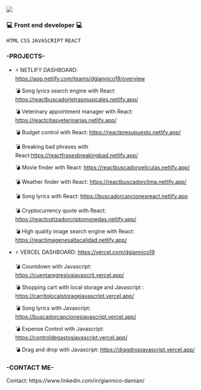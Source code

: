 
<img src="https://capsule-render.vercel.app/api?type=slice&color=auto&height=250&section=header&fontAlignY=32&fontAlign=65&rotate=17&text=Hello!%20I%20am%20Damian!%20👋&fontSize=40" />



 <h3>💻 Front end developer 💻</h3> 
<p>
<kbd>HTML</kbd> 
<kbd>CSS</kbd> 
<kbd>JAVASCRIPT</kbd> 
<kbd>REACT</kbd>
</p>


<h3>-PROJECTS-</h3> 

* ⚡ NETLIFY DASHBOARD: https://app.netlify.com/teams/dgiannico19/overview

    
    💣 Song lyrics search engine with React: https://reactbuscadorletrasmusicales.netlify.app/
  
    💣 Veterinary appointment manager with React: https://reactcitasveterinarias.netlify.app/
  
    💣 Budget control with React: https://reactpresupuesto.netlify.app/
  
    💣 Breaking bad phrases with React:https://reactfrasesbreakingbad.netlify.app/
  
    💣 Movie finder with React: https://reactbuscadorpeliculas.netlify.app/
    
    💣 Weather finder with React: https://reactbuscadorclima.netlify.app/
    
    💣 Song lyrics with React: https://buscadorcancionesreact.netlify.app
    
    💣 Cryptocurrency quote with React: https://reactcotizadorcriptomonedas.netlify.app/
    
    💣 High quality image search engine with React: https://reactimagenesaltacalidad.netlify.app/
    
    


* ⚡ VERCEL DASHBOARD: https://vercel.com/dgiannico19

    💣 Countdown with Javascript: https://cuentaregresivajavascrit.vercel.app/
   
    💣 Shopping cart with local storage and Javascript : https://carritolocalstoragejavascript.vercel.app/

    💣 Song lyrics with Javascript: https://buscadorcancionesjavascript.vercel.app/
  
    💣 Expense Control with Javascript: https://controldegastosjavascript.vercel.app/

    💣 Drag and drop with Javascript: https://dragdropjavascript.vercel.app/
  
  



 

 





 

  
 


<h3>-CONTACT ME-</h3>
 Contact: https://www.linkedin.com/in/giannico-damian/

